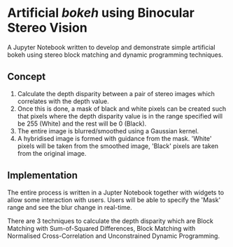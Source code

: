 # Artificial *bokeh* using Binocular Stereo Vision

A Jupyter Notebook written to develop and demonstrate simple artificial bokeh using stereo block matching and dynamic programming techniques.

## Concept

1. Calculate the depth disparity between a pair of stereo images which correlates with the depth value.
2. Once this is done, a mask of black and white pixels can be created such that pixels where the depth disparity value is in the range specified will be 255 (White) and the rest will be 0 (Black).
3. The entire image is blurred/smoothed using a Gaussian kernel.
4. A hybridised image is formed with guidance from the mask. 'White' pixels will be taken from the smoothed image, 'Black' pixels are taken from the original image.

## Implementation

The entire process is written in a Jupter Notebook together with widgets to allow some interaction with users. Users will be able to specify the 'Mask' range and see the blur change in real-time.

There are 3 techniques to calculate the depth disparity which are Block Matching with Sum-of-Squared Differences, Block Matching with Normalised Cross-Correlation and Unconstrained Dynamic Programming.
